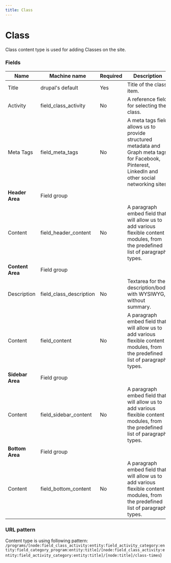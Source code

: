 ```yaml
---
title: Class
---
```


# Class
Class content type is used for adding Classes on the site.

### Fields
| Name  | Machine name | Required | Description |
| ------------- | ------------- | ------------- | ------------- |
| Title  | drupal's default  | Yes | Title of the class item. |
| Activity  | field\_class_activity  | No | A reference field for selecting the class. |
| Meta Tags  | field\_meta_tags  | No | A meta tags field allows us to provide structured metadata and Graph meta tags for Facebook, Pinterest, LinkedIn and other social networking sites. |
| **Header Area** | Field group|||
| Content | field\_header_content | No | A paragraph embed field that will allow us to add various flexible content modules, from the predefined list of paragraph types. |
| **Content Area** | Field group|||
| Description | field\_class_description | No | Textarea for the description/body with WYSIWYG, without summary. |
| Content | field_content | No | A paragraph embed field that will allow us to add various flexible content modules, from the predefined list of paragraph types. |
| **Sidebar Area** | Field group |||
| Content | field\_sidebar_content | No | A paragraph embed field that will allow us to add various flexible content modules, from the predefined list of paragraph types. |
| **Bottom Area** | Field group|||
| Content | field\_bottom_content | No | A paragraph embed field that will allow us to add various flexible content modules, from the predefined list of paragraph types. |

### URL pattern
Content type is using following pattern:
`/programs/[node:field_class_activity:entity:field_activity_category:entity:field_category_program:entity:title]/[node:field_class_activity:entity:field_activity_category:entity:title]/[node:title]/class-times`)
